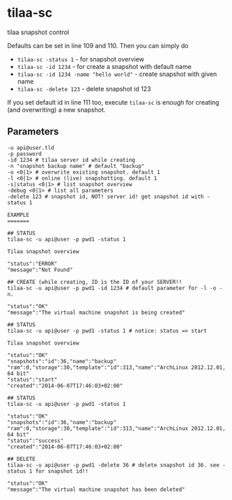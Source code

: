 tilaa-sc
========

tilaa snapshot control

Defaults can be set in line 109 and 110. Then you can simply do  

* `tilaa-sc -status 1` - for snapshot overview  
* `tilaa-sc -id 1234` - for create a snapshot with default name
* `tilaa-sc -id 1234 -name "hello world"` - create snapshot with given name  
* `tilaa-sc -delete 123` - delete snapshot id 123

If you set default id in line 111 too, execute `tilaa-sc` is enough for creating (and overwriting) a new snapshot. 

## Parameters

	-u api@user.tld
	-p password
	-id 1234 # tilaa server id while creating
	-n "snapshot backup name" # default "backup"
	-o <0|1> # overwrite existing snapshot. default 1
	-l <0|1> # online (live) snapshotting. default 1
	-s|status <0|1> # list snapshot overview
	-debug <0|1> # list all parameters
	-delete 123 # snapshot id, NOT! server id! get snapshot id with -status 1

	EXAMPLE
	=======

	## STATUS
	tilaa-sc -u api@user -p pwd1 -status 1

	Tilaa snapshot overview

	"status":"ERROR"
	"message":"Not Found"

	## CREATE (while creating, ID is the ID of your SERVER!!
	tilaa-sc -u api@user -p pwd1 -id 1234 # default parameter for -l -o -n.

	"status":"OK"
	"message":"The virtual machine snapshot is being created"

	## STATUS
	tilaa-sc -u api@user -p pwd1 -status 1 # notice: status => start

	Tilaa snapshot overview

	"status":"OK"
	"snapshots":"id":36,"name":"backup"
	"ram":0,"storage":30,"template":"id":313,"name":"ArchLinux 2012.12.01, 64 bit"
	"status":"start"
	"created":"2014-06-07T17:46:03+02:00"

	## STATUS
	tilaa-sc -u api@user -p pwd1 -status 1

	"status":"OK"
	"snapshots":"id":36,"name":"backup"
	"ram":0,"storage":30,"template":"id":313,"name":"ArchLinux 2012.12.01, 64 bit"
	"status":"success"
	"created":"2014-06-07T17:46:03+02:00"

	## DELETE
	tilaa-sc -u api@user -p pwd1 -delete 36 # delete snapshot id 36. see -status 1 for snapshot id!!

	"status":"OK"
	"message":"The virtual machine snapshot has been deleted"
	

